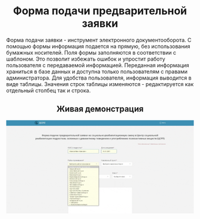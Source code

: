<h1 align="center">Форма подачи предварительной заявки</h1>
<p>Форма подачи заявки - инструмент электронного документооборота. С помощью формы информация подается на прямую, без использования бумажных носителей. Поля формы заполняются в соответствии с шаблоном. Это позволит избежать ошибок и упростит работу пользователя с передаваемой информацией. Переданная информация храниться в базе данных и доступна только пользователям с правами администратора. Для удобства пользователя, информация выводится в виде таблицы. Значения строк таблицы изменяются - редактируется как отдельный столбец так и строка.</p> 

<h2 align="center">Живая демонстрация</h2>
<img src="/form-gif.gif" width="1012">

